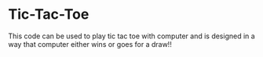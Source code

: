 # Tic-Tac-Toe
This code can be used to play tic tac toe with computer and is designed in a way that computer either wins or goes for a draw!!
